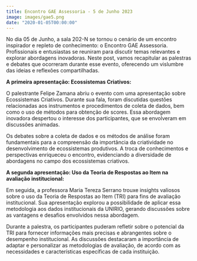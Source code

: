 ```yaml
---
title: Encontro GAE Assessoria - 5 de Junho 2023
image: images/gae5.png
date: "2020-01-05T00:00:00"
---
```

No dia 05 de Junho, a sala 202-N se tornou o cenário de um encontro inspirador e repleto de conhecimento: o Encontro GAE Assessoria. Profissionais e entusiastas se reuniram para discutir temas relevantes e explorar abordagens inovadoras. Neste post, vamos recapitular as palestras e debates que ocorreram durante esse evento, oferecendo um vislumbre das ideias e reflexões compartilhadas.

**A primeira apresentação: Ecossistemas Criativos:**

O palestrante Felipe Zamana abriu o evento com uma apresentação sobre Ecossistemas Criativos. Durante sua fala, foram discutidas questões relacionadas aos instrumentos e procedimentos de coleta de dados, bem como o uso de métodos para obtenção de scores. Essa abordagem inovadora despertou o interesse dos participantes, que se envolveram em discussões animadas.

Os debates sobre a coleta de dados e os métodos de análise foram fundamentais para a compreensão da importância da criatividade no desenvolvimento de ecossistemas produtivos. A troca de conhecimentos e perspectivas enriqueceu o encontro, evidenciando a diversidade de abordagens no campo dos ecossistemas criativos.

**A segunda apresentação: Uso da Teoria de Respostas ao Item na avaliação institucional:**

Em seguida, a professora Maria Tereza Serrano trouxe insights valiosos sobre o uso da Teoria de Respostas ao Item (TRI) para fins de avaliação institucional. Sua apresentação explorou a possibilidade de aplicar essa metodologia aos dados institucionais da UNIRIO, gerando discussões sobre as vantagens e desafios envolvidos nessa abordagem.

Durante a palestra, os participantes puderam refletir sobre o potencial da TRI para fornecer informações mais precisas e abrangentes sobre o desempenho institucional. As discussões destacaram a importância de adaptar e personalizar as metodologias de avaliação, de acordo com as necessidades e características específicas de cada instituição.

